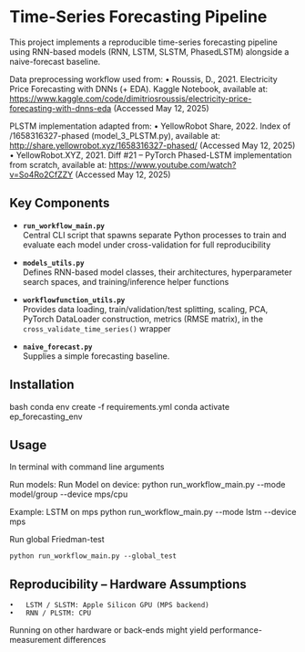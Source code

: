 # Time-Series Forecasting Pipeline

This project implements a reproducible time-series forecasting pipeline using RNN-based models
(RNN, LSTM, SLSTM, PhasedLSTM) alongside a naive-forecast baseline.

Data preprocessing workflow used from:
• Roussis, D., 2021. Electricity Price Forecasting with DNNs (+ EDA). Kaggle Notebook,
  available at: https://www.kaggle.com/code/dimitriosroussis/electricity-price-forecasting-with-dnns-eda (Accessed May 12, 2025)

PLSTM implementation adapted from:
• YellowRobot Share, 2022. Index of /1658316327-phased (model_3_PLSTM.py),
  available at: http://share.yellowrobot.xyz/1658316327-phased/ (Accessed May 12, 2025)
• YellowRobot.XYZ, 2021. Diff #21 – PyTorch Phased-LSTM implementation from scratch,
  available at: https://www.youtube.com/watch?v=So4Ro2CfZZY (Accessed May 12, 2025)



## Key Components

- **`run_workflow_main.py`**  
  Central CLI script that spawns separate Python processes to train and evaluate each model under cross-validation for full reproducibility

- **`models_utils.py`**  
  Defines RNN-based model classes, their architectures, hyperparameter search spaces, and training/inference helper functions

- **`workflowfunction_utils.py`**  
  Provides data loading, train/validation/test splitting, scaling, PCA, PyTorch DataLoader construction, metrics (RMSE matrix), in the `cross_validate_time_series()` wrapper

- **`naive_forecast.py`**  
  Supplies a simple forecasting baseline.

## Installation

bash
conda env create -f requirements.yml
conda activate ep_forecasting_env

## Usage 
In terminal with command line arguments 

Run models: 
Run Model on device:
    python run_workflow_main.py --mode model/group --device mps/cpu

Example: LSTM on mps 
  python run_workflow_main.py --mode lstm  --device mps

Run global Friedman-test 

    python run_workflow_main.py --global_test


## Reproducibility – Hardware Assumptions
	•	LSTM / SLSTM: Apple Silicon GPU (MPS backend)
	•	RNN / PLSTM: CPU

Running on other hardware or back-ends might yield performance-measurement differences